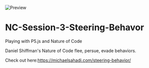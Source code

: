 ![Preview](Images/dino-preview.png)

# NC-Session-3-Steering-Behavor

Playing with P5.js and Nature of Code

Daniel Shiffman's Nature of Code flee, persue, evade behaviors.

Check out here:https://michaelsahadi.com/steering-behavior/
